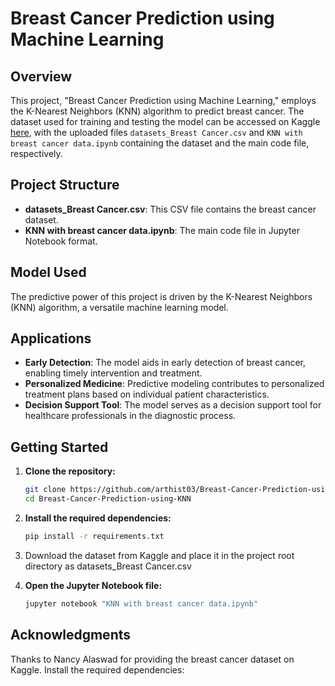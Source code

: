 # Breast Cancer Prediction using Machine Learning

## Overview

This project, "Breast Cancer Prediction using Machine Learning," employs the K-Nearest Neighbors (KNN) algorithm to predict breast cancer. The dataset used for training and testing the model can be accessed on Kaggle [here](https://www.kaggle.com/datasets/nancyalaswad90/breast-cancer-dataset?select=data.csv), with the uploaded files `datasets_Breast Cancer.csv` and `KNN with breast cancer data.ipynb` containing the dataset and the main code file, respectively.

## Project Structure

- **datasets_Breast Cancer.csv**: This CSV file contains the breast cancer dataset.
- **KNN with breast cancer data.ipynb**: The main code file in Jupyter Notebook format.

## Model Used

The predictive power of this project is driven by the K-Nearest Neighbors (KNN) algorithm, a versatile machine learning model.

## Applications

- **Early Detection**: The model aids in early detection of breast cancer, enabling timely intervention and treatment.
- **Personalized Medicine**: Predictive modeling contributes to personalized treatment plans based on individual patient characteristics.
- **Decision Support Tool**: The model serves as a decision support tool for healthcare professionals in the diagnostic process.

## Getting Started

1. **Clone the repository:**

   ```bash
   git clone https://github.com/arthist03/Breast-Cancer-Prediction-using-KNN.git
   cd Breast-Cancer-Prediction-using-KNN

2. **Install the required dependencies:**
   ```bash
   pip install -r requirements.txt
   ```

3. Download the dataset from Kaggle and place it in the project root directory as datasets_Breast Cancer.csv
  
4. **Open the Jupyter Notebook file:**
   ```bash
   jupyter notebook "KNN with breast cancer data.ipynb" 
   ```


## Acknowledgments
Thanks to Nancy Alaswad for providing the breast cancer dataset on Kaggle.
Install the required dependencies:
